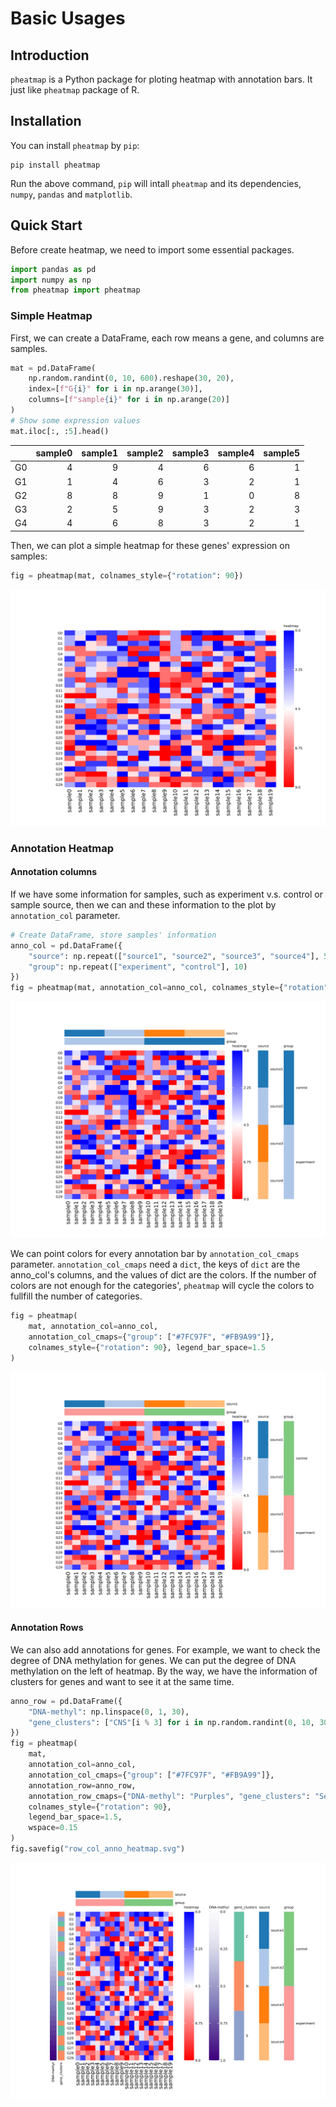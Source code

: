 # Basic Usages

## Introduction

`pheatmap` is a Python package for ploting heatmap with annotation bars. It just like `pheatmap` 
package of R.

## Installation

You can install `pheatmap` by `pip`: 

```shell
pip install pheatmap
```

Run the above command, `pip` will intall `pheatmap` and its dependencies, `numpy`, `pandas` and 
`matplotlib`. 


## Quick Start

Before create heatmap, we need to import some essential packages. 

```python
import pandas as pd
import numpy as np
from pheatmap import pheatmap
```

### Simple Heatmap

First, we can create a DataFrame, each row means a gene, and columns are samples. 

```python
mat = pd.DataFrame(
    np.random.randint(0, 10, 600).reshape(30, 20),
    index=[f"G{i}" for i in np.arange(30)],
    columns=[f"sample{i}" for i in np.arange(20)]
)
# Show some expression values
mat.iloc[:, :5].head()
```

|    |   sample0 |   sample1 |   sample2 |   sample3 |   sample4 |   sample5 |
|:---|----------:|----------:|----------:|----------:|----------:|----------:|
| G0 |         4 |         9 |         4 |         6 |         6 |         1 |
| G1 |         1 |         4 |         6 |         3 |         2 |         1 |
| G2 |         8 |         8 |         9 |         1 |         0 |         8 |
| G3 |         2 |         5 |         9 |         3 |         2 |         3 |
| G4 |         4 |         6 |         8 |         3 |         2 |         1 |

Then, we can plot a simple heatmap for these genes' expression on samples: 

```python
fig = pheatmap(mat, colnames_style={"rotation": 90})
```
![sample_heatmap](_static/sample_heatmap.svg)

### Annotation Heatmap

#### Annotation columns
If we have some information for samples, such as experiment v.s. control or sample source, then we can and these 
information to the plot by `annotation_col` parameter.

```python
# Create DataFrame, store samples' information
anno_col = pd.DataFrame({
    "source": np.repeat(["source1", "source2", "source3", "source4"], 5),
    "group": np.repeat(["experiment", "control"], 10)
})
fig = pheatmap(mat, annotation_col=anno_col, colnames_style={"rotation": 90}, legend_bar_space=1.5)
```
![col_anno_heatmap](_static/col_anno_heatmap.svg)

We can point colors for every annotation bar by `annotation_col_cmaps` parameter.
`annotation_col_cmaps` need a `dict`, the keys of `dict` are the anno_col's columns, and the values
of dict are the colors. If the number of colors are not enough for the categories', `pheatmap` will
cycle the colors to fullfill the number of categories. 

```python
fig = pheatmap(
    mat, annotation_col=anno_col,
    annotation_col_cmaps={"group": ["#7FC97F", "#FB9A99"]},
    colnames_style={"rotation": 90}, legend_bar_space=1.5
)
```
![col_anno_heatmap2](_static/col_anno_heatmap2.svg)

#### Annotation Rows

We can also add annotations for genes. For example, we want to check the degree of DNA methylation
for genes. We can put the degree of DNA methylation on the left of heatmap. By the way, we have the
information of clusters for genes and want to see it at the same time. 

```python
anno_row = pd.DataFrame({
    "DNA-methyl": np.linspace(0, 1, 30),
    "gene_clusters": ["CNS"[i % 3] for i in np.random.randint(0, 10, 30)]
})
fig = pheatmap(
    mat, 
    annotation_col=anno_col,
    annotation_col_cmaps={"group": ["#7FC97F", "#FB9A99"]},
    annotation_row=anno_row,
    annotation_row_cmaps={"DNA-methyl": "Purples", "gene_clusters": "Set2"},
    colnames_style={"rotation": 90}, 
    legend_bar_space=1.5, 
    wspace=0.15
)
fig.savefig("row_col_anno_heatmap.svg")
```
![row_col_anno_heatmap](_static/row_col_anno_heatmap.svg)
